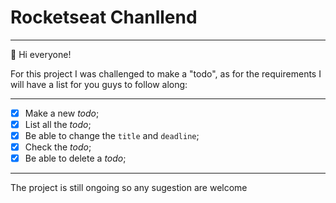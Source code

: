 # Rocketseat Chanllend
  - - - -

:wave: Hi everyone!

For this project I was challenged to make a "todo", as for the requirements I will have a list for you guys to follow along:
 - - - - 

- [x] Make a new *todo*;
- [x] List all the *todo*;
- [x] Be able to change the `title` and `deadline`;
- [x] Check the *todo*;
- [x] Be able to delete a *todo*;

 - - - -
The project is still ongoing so any sugestion are welcome

